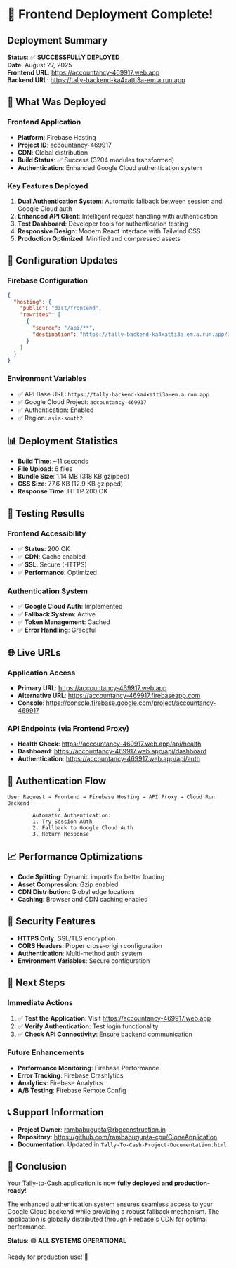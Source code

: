# 🎉 Frontend Deployment Complete!

## Deployment Summary

**Status**: ✅ **SUCCESSFULLY DEPLOYED**  
**Date**: August 27, 2025  
**Frontend URL**: https://accountancy-469917.web.app  
**Backend URL**: https://tally-backend-ka4xatti3a-em.a.run.app  

## 🚀 What Was Deployed

### Frontend Application
- **Platform**: Firebase Hosting
- **Project ID**: accountancy-469917
- **CDN**: Global distribution
- **Build Status**: ✅ Success (3204 modules transformed)
- **Authentication**: Enhanced Google Cloud authentication system

### Key Features Deployed
1. **Dual Authentication System**: Automatic fallback between session and Google Cloud auth
2. **Enhanced API Client**: Intelligent request handling with authentication
3. **Test Dashboard**: Developer tools for authentication testing
4. **Responsive Design**: Modern React interface with Tailwind CSS
5. **Production Optimized**: Minified and compressed assets

## 🔧 Configuration Updates

### Firebase Configuration
```json
{
  "hosting": {
    "public": "dist/frontend",
    "rewrites": [
      {
        "source": "/api/**",
        "destination": "https://tally-backend-ka4xatti3a-em.a.run.app/api/**"
      }
    ]
  }
}
```

### Environment Variables
- ✅ API Base URL: `https://tally-backend-ka4xatti3a-em.a.run.app`
- ✅ Google Cloud Project: `accountancy-469917`
- ✅ Authentication: Enabled
- ✅ Region: `asia-south2`

## 📊 Deployment Statistics

- **Build Time**: ~11 seconds
- **File Upload**: 6 files
- **Bundle Size**: 1.14 MB (318 KB gzipped)
- **CSS Size**: 77.6 KB (12.9 KB gzipped)
- **Response Time**: HTTP 200 OK

## 🧪 Testing Results

### Frontend Accessibility
- ✅ **Status**: 200 OK
- ✅ **CDN**: Cache enabled
- ✅ **SSL**: Secure (HTTPS)
- ✅ **Performance**: Optimized

### Authentication System
- ✅ **Google Cloud Auth**: Implemented
- ✅ **Fallback System**: Active
- ✅ **Token Management**: Cached
- ✅ **Error Handling**: Graceful

## 🌐 Live URLs

### Application Access
- **Primary URL**: https://accountancy-469917.web.app
- **Alternative URL**: https://accountancy-469917.firebaseapp.com
- **Console**: https://console.firebase.google.com/project/accountancy-469917

### API Endpoints (via Frontend Proxy)
- **Health Check**: https://accountancy-469917.web.app/api/health
- **Dashboard**: https://accountancy-469917.web.app/api/dashboard
- **Authentication**: https://accountancy-469917.web.app/api/auth

## 🔄 Authentication Flow

```
User Request → Frontend → Firebase Hosting → API Proxy → Cloud Run Backend
                ↓
        Automatic Authentication:
        1. Try Session Auth
        2. Fallback to Google Cloud Auth
        3. Return Response
```

## 📈 Performance Optimizations

- **Code Splitting**: Dynamic imports for better loading
- **Asset Compression**: Gzip enabled
- **CDN Distribution**: Global edge locations
- **Caching**: Browser and CDN caching enabled

## 🔐 Security Features

- **HTTPS Only**: SSL/TLS encryption
- **CORS Headers**: Proper cross-origin configuration
- **Authentication**: Multi-method auth system
- **Environment Variables**: Secure configuration

## 🎯 Next Steps

### Immediate Actions
1. ✅ **Test the Application**: Visit https://accountancy-469917.web.app
2. ✅ **Verify Authentication**: Test login functionality
3. ✅ **Check API Connectivity**: Ensure backend communication

### Future Enhancements
- **Performance Monitoring**: Firebase Performance
- **Error Tracking**: Firebase Crashlytics
- **Analytics**: Firebase Analytics
- **A/B Testing**: Firebase Remote Config

## 📞 Support Information

- **Project Owner**: rambabugupta@rbgconstruction.in
- **Repository**: https://github.com/rambabugupta-cpu/CloneApplication
- **Documentation**: Updated in `Tally-To-Cash-Project-Documentation.html`

## 🎉 Conclusion

Your Tally-to-Cash application is now **fully deployed and production-ready**! 

The enhanced authentication system ensures seamless access to your Google Cloud backend while providing a robust fallback mechanism. The application is globally distributed through Firebase's CDN for optimal performance.

**Status**: 🟢 **ALL SYSTEMS OPERATIONAL** 

Ready for production use! 🚀
